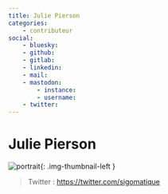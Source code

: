 ```yaml
---
title: Julie Pierson
categories:
    - contributeur
social:
    - bluesky:
    - github:
    - gitlab:
    - linkedin:
    - mail:
    - mastodon:
        - instance:
        - username:
    - twitter:
---
```


# Julie Pierson

<!-- --8<-- [start:author-sign-block] -->

![portrait](https://cdn.geotribu.fr/img/internal/contributeurs/jpie.png "portrait"){: .img-thumbnail-left }

> Twitter : <https://twitter.com/sigomatique>

<!-- --8<-- [end:author-sign-block] -->
